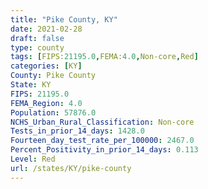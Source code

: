 ```yaml
---
title: "Pike County, KY"
date: 2021-02-28
draft: false
type: county
tags: [FIPS:21195.0,FEMA:4.0,Non-core,Red]
categories: [KY]
County: Pike County
State: KY
FIPS: 21195.0
FEMA_Region: 4.0
Population: 57876.0
NCHS_Urban_Rural_Classification: Non-core
Tests_in_prior_14_days: 1428.0
Fourteen_day_test_rate_per_100000: 2467.0
Percent_Positivity_in_prior_14_days: 0.113
Level: Red
url: /states/KY/pike-county
---
```



